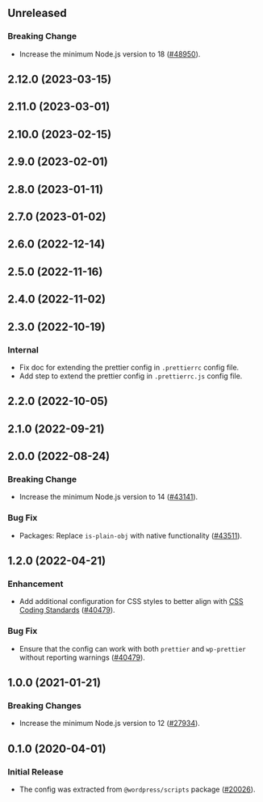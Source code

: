 <!-- Learn how to maintain this file at https://github.com/WordPress/gutenberg/tree/HEAD/packages#maintaining-changelogs. -->

## Unreleased

### Breaking Change

-   Increase the minimum Node.js version to 18 ([#48950](https://github.com/WordPress/gutenberg/pull/48950)).

## 2.12.0 (2023-03-15)

## 2.11.0 (2023-03-01)

## 2.10.0 (2023-02-15)

## 2.9.0 (2023-02-01)

## 2.8.0 (2023-01-11)

## 2.7.0 (2023-01-02)

## 2.6.0 (2022-12-14)

## 2.5.0 (2022-11-16)

## 2.4.0 (2022-11-02)

## 2.3.0 (2022-10-19)

### Internal

-   Fix doc for extending the prettier config in `.prettierrc` config file.
-   Add step to extend the prettier config in `.prettierrc.js` config file.

## 2.2.0 (2022-10-05)

## 2.1.0 (2022-09-21)

## 2.0.0 (2022-08-24)

### Breaking Change

-   Increase the minimum Node.js version to 14 ([#43141](https://github.com/WordPress/gutenberg/pull/43141)).

### Bug Fix

-   Packages: Replace `is-plain-obj` with native functionality ([#43511](https://github.com/WordPress/gutenberg/pull/43511)).

## 1.2.0 (2022-04-21)

### Enhancement

-   Add additional configuration for CSS styles to better align with [CSS Coding Standards](https://developer.wordpress.org/coding-standards/wordpress-coding-standards/css/) ([#40479](https://github.com/WordPress/gutenberg/pull/40479)).

### Bug Fix

-   Ensure that the config can work with both `prettier` and `wp-prettier` without reporting warnings ([#40479](https://github.com/WordPress/gutenberg/pull/40479)).

## 1.0.0 (2021-01-21)

### Breaking Changes

-   Increase the minimum Node.js version to 12 ([#27934](https://github.com/WordPress/gutenberg/pull/27934)).

## 0.1.0 (2020-04-01)

### Initial Release

-   The config was extracted from `@wordpress/scripts` package ([#20026](https://github.com/WordPress/gutenberg/pull/20026)).
